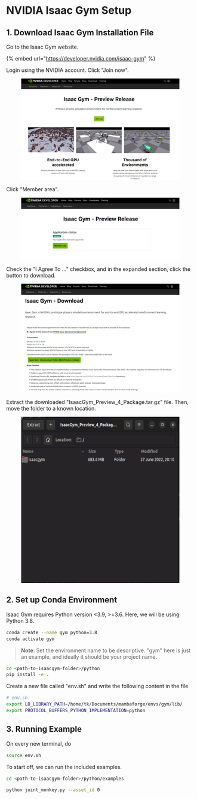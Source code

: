 # NVIDIA Isaac Gym Setup

## 1. Download Isaac Gym Installation File

Go to the Isaac Gym website.

{% embed url="https://developer.nvidia.com/isaac-gym" %}

Login using the NVIDIA account. Click "Join now".

<figure><img src="../.gitbook/assets/image (167).png" alt=""><figcaption></figcaption></figure>



Click "Member area".

<figure><img src="../.gitbook/assets/image (168).png" alt=""><figcaption></figcaption></figure>

Check the "I Agree To ..." checkbox, and in the expanded section, click the button to download.

<figure><img src="../.gitbook/assets/image (169).png" alt=""><figcaption></figcaption></figure>



Extract the downloaded "IsaacGym\_Preview\_4\_Package.tar.gz" file. Then, move the folder to a known location.

<figure><img src="../.gitbook/assets/image (173).png" alt=""><figcaption></figcaption></figure>



## 2. Set up Conda Environment

Isaac Gym requires Python version <3.9, >=3.6. Here, we will be using Python 3.8.

```bash
conda create --name gym python=3.8
conda activate gym
```

> **Note**: Set the environment name to be descriptive. "gym" here is just an example, and ideally it should be your project name.

```bash
cd <path-to-isaacgym-folder>/python
pip install -e .
```



Create a new file called "env.sh" and write the following content in the file

```bash
# env.sh
export LD_LIBRARY_PATH=/home/tk/Documents/mambaforge/envs/gym/lib/
export PROTOCOL_BUFFERS_PYTHON_IMPLEMENTATION=python
```



## 3. Running Example

On every new terminal, do

```bash
source env.sh
```



To start off, we can run the included examples.

```bash
cd <path-to-isaacgym-folder>/python/examples
```

```bash
python joint_monkey.py --asset_id 0
```






